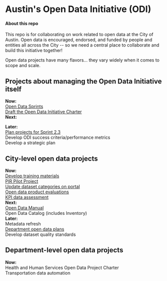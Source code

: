 # Austin's Open Data Initiative (ODI)

#### About this repo

This repo is for collaborating on work related to open data at the City of Austin. Open data is encouraged, endorsed, and funded by people and entities all across the City -- so we need a central place to collaborate and build this initiative together!

Open data projects have many flavors... they vary widely when it comes to scope and scale. 


## Projects about managing the Open Data Initiative itself

**Now:**  
[Open Data Sprints](https://github.com/cityofaustin/open-data-sprints)  
[Draft the Open Data Initiative Charter](https://github.com/cityofaustin/open-data-admin/projects/3)   
**Next:**  
  
**Later:**  
[Plan projects for Sprint 2.3](https://github.com/cityofaustin/open-data-admin/projects/4)  
Develop ODI success criteria/performance metrics  
Develop a strategic plan

## City-level open data projects

**Now:**  
[Develop training materials](http://open-data-sprints.readthedocs.io/en/latest/project-training.html)  
[PIR Pilot Project](http://open-data-sprints.readthedocs.io/en/latest/project-pir-pilot.html)  
[Update dataset categories on portal](http://open-data-sprints.readthedocs.io/en/latest/project-portal-categories.html)  
[Open data product evaluations](http://open-data-sprints.readthedocs.io/en/latest/project-product-evals.html)  
[KPI data assessment](http://open-data-sprints.readthedocs.io/en/latest/project-open-data-plans.html)  
**Next:**  
[Open Data Manual](https://github.com/cityofaustin/open-data-manual)  
Open Data Catalog (includes Inventory)  
**Later:**  
Metadata refresh  
[Department open data plans](https://github.com/cityofaustin/open-data-plans)  
Develop dataset quality standards  

## Department-level open data projects  

**Now:**  
Health and Human Services Open Data Project Charter  
Transportation data automation





